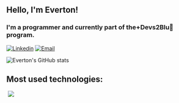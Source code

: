 ## Hello, I'm Everton!

### I'm a programmer and currently part of the+Devs2Blu🚀 program.

[![Linkedin](https://img.shields.io/badge/LinkedIn-0077B5?style=for-the-badge&logo=linkedin&logoColor=white)](https://www.linkedin.com/in/everton-mikey-litka-gonçalves)
[![Email](https://img.shields.io/badge/Gmail-D14836?style=for-the-badge&logo=gmail&logoColor=white)](https://mail.google.com/mail/u/0/#inbox?compose=GTvVlcRzCpPNGjxjKWpVjxmzQkJtRwxVQnfLnkgZkxjnhbQvNtwDZVdwNkvSbtpdDKQkrKPZDDjGW)

![Everton's GitHub stats](https://github-readme-stats.vercel.app/api?username=EvertonMLGoncalves&show_icons=true&theme=radical)

## Most used technologies:

<div style="display: inline-block">
<img
        src="https://img.shields.io/badge/.NET-5C2D91?style=for-the-badge&logo=.net&logoColor=white"
        alt=""
      />
<img src="https://img.shields.io/badge/Angular-DD0031?style=for-the-badge&logo=angular&logoColor=white"></>
<img 
        src="https://img.shields.io/badge/HTML5-E34F26?style=for-the-badge&logo=html5&logoColor=white"
        alt=""
      />
<img
        src="https://img.shields.io/badge/CSS3-1572B6?style=for-the-badge&logo=css3&logoColor=white"
        alt=""
      />
<img
        src="https://img.shields.io/badge/JavaScript-F7DF1E?style=for-the-badge&logo=javascript&logoColor=black"
        alt=""
      />
<img
        src="https://img.shields.io/badge/Python-3776AB?style=for-the-badge&logo=python&logoColor=white"
        alt=""
      />
<img
        src="https://img.shields.io/badge/Microsoft_SQL_Server-CC2927?style=for-the-badge&logo=microsoft-sql-server&logoColor=white"
        alt=""
      />
</div>

<br/>
